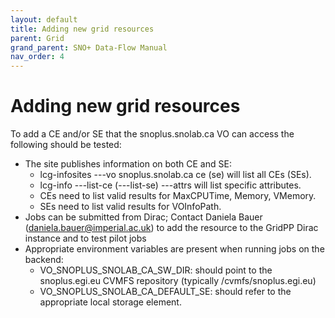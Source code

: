 ```yaml
---
layout: default
title: Adding new grid resources
parent: Grid
grand_parent: SNO+ Data-Flow Manual
nav_order: 4
---
```


# Adding new grid resources

To add a CE and/or SE that the snoplus.snolab.ca VO can access the following should be tested: 
* The site publishes information on both CE and SE: 
  * lcg-infosites ---vo snoplus.snolab.ca ce (se) will list all CEs (SEs).
  * lcg-info ---list-ce (---list-se) ---attrs <attr> will list specific attributes.
  * CEs need to list valid results for MaxCPUTime, Memory, VMemory.
  * SEs need to list valid results for VOInfoPath.
* Jobs can be submitted from Dirac; Contact Daniela Bauer (daniela.bauer@imperial.ac.uk) to add the resource to the GridPP Dirac instance and to test pilot jobs 
* Appropriate environment variables are present when running jobs on the backend: 
  * VO_SNOPLUS_SNOLAB_CA_SW_DIR: should point to the snoplus.egi.eu CVMFS repository (typically /cvmfs/snoplus.egi.eu)
  * VO_SNOPLUS_SNOLAB_CA_DEFAULT_SE: should refer to the appropriate local storage element.
